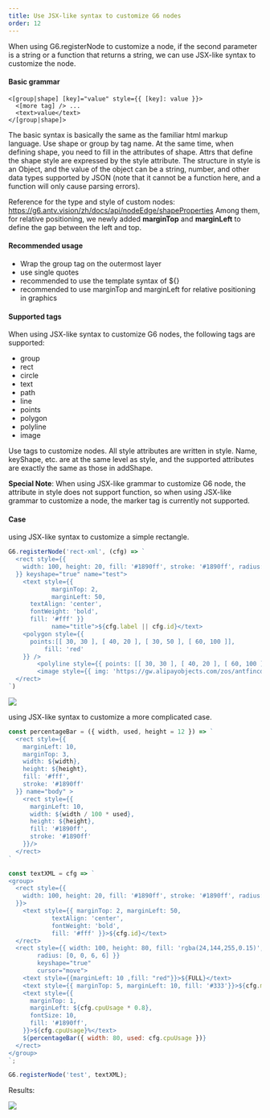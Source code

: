 ```yaml
---
title: Use JSX-like syntax to customize G6 nodes
order: 12
---
```


When using G6.registerNode to customize a node, if the second parameter is a string or a function that returns a string, we can use JSX-like syntax to customize the node.

#### Basic grammar

```
<[group|shape] [key]="value" style={{ [key]: value }}>
  <[more tag] /> ...
  <text>value</text>
</[group|shape]>
```

The basic syntax is basically the same as the familiar html markup language. Use shape or group by tag name. At the same time, when defining shape, you need to fill in the attributes of shape. Attrs that define the shape style are expressed by the style attribute. The structure in style is an Object, and the value of the object can be a string, number, and other data types supported by JSON (note that it cannot be a function here, and a function will only cause parsing errors).

Reference for the type and style of custom nodes: https://g6.antv.vision/zh/docs/api/nodeEdge/shapeProperties
Among them, for relative positioning, we newly added **marginTop** and **marginLeft** to define the gap between the left and top.

#### Recommended usage

- Wrap the group tag on the outermost layer
- use single quotes
- recommended to use the template syntax of ${}
- recommended to use marginTop and marginLeft for relative positioning in graphics

#### Supported tags

When using JSX-like syntax to customize G6 nodes, the following tags are supported:

- group
- rect
- circle
- text
- path
- line
- points
- polygon
- polyline
- image

Use tags to customize nodes. All style attributes are written in style. Name, keyShape, etc. are at the same level as style, and the supported attributes are exactly the same as those in addShape.

**Special Note**: When using JSX-like grammar to customize G6 node, the attribute in style does not support function, so when using JSX-like grammar to customize a node, the marker tag is currently not supported.

#### Case

using JSX-like syntax to customize a simple rectangle.

```javascript
G6.registerNode('rect-xml', (cfg) => `
  <rect style={{
    width: 100, height: 20, fill: '#1890ff', stroke: '#1890ff', radius: [6, 6, 0, 0]
  }} keyshape="true" name="test">
    <text style={{ 
			marginTop: 2, 
			marginLeft: 50, 
      textAlign: 'center', 
      fontWeight: 'bold', 
      fill: '#fff' }} 
			name="title">${cfg.label || cfg.id}</text>
    <polygon style={{
      points:[[ 30, 30 ], [ 40, 20 ], [ 30, 50 ], [ 60, 100 ]],
          fill: 'red'
    }} />
        <polyline style={{ points: [[ 30, 30 ], [ 40, 20 ], [ 60, 100 ]] }} />
        <image style={{ img: 'https://gw.alipayobjects.com/zos/antfincdn/FLrTNDvlna/antv.png', width: 48, height: 48, marginTop: 100 }} />
  </rect>
`)
```

<img src='https://gw.alipayobjects.com/mdn/rms_f8c6a0/afts/img/A*E3UGRq1m-wYAAAAAAAAAAAAAARQnAQ' />

using JSX-like syntax to customize a more complicated case.

```javascript
const percentageBar = ({ width, used, height = 12 }) => `
  <rect style={{
    marginLeft: 10,
    marginTop: 3,
    width: ${width},
    height: ${height},
    fill: '#fff',
    stroke: '#1890ff'
  }} name="body" >
    <rect style={{
      marginLeft: 10,
      width: ${width / 100 * used},
      height: ${height},
      fill: '#1890ff',
      stroke: '#1890ff'
    }}/>
  </rect>
`

const textXML = cfg => `
<group>
  <rect style={{
    width: 100, height: 20, fill: '#1890ff', stroke: '#1890ff', radius: [6, 6, 0, 0]
  }}>
    <text style={{ marginTop: 2, marginLeft: 50, 
			textAlign: 'center',
			fontWeight: 'bold', 
			fill: '#fff' }}>${cfg.id}</text>
  </rect>
  <rect style={{ width: 100, height: 80, fill: 'rgba(24,144,255,0.15)', 
		radius: [0, 0, 6, 6] }} 
		keyshape="true" 
		cursor="move">
    <text style={{marginLeft: 10 ,fill: "red"}}>${FULL}</text>
    <text style={{ marginTop: 5, marginLeft: 10, fill: '#333'}}>${cfg.metric}: </text>
    <text style={{
      marginTop: 1,
      marginLeft: ${cfg.cpuUsage * 0.8},
      fontSize: 10,
      fill: '#1890ff',
    }}>${cfg.cpuUsage}%</text>
    ${percentageBar({ width: 80, used: cfg.cpuUsage })}
  </rect>
</group>
`;

G6.registerNode('test', textXML);

```

Results:

<img src='https://gw.alipayobjects.com/mdn/rms_f8c6a0/afts/img/A*PM5zTa1u1usAAAAAAAAAAAAAARQnAQ' />
